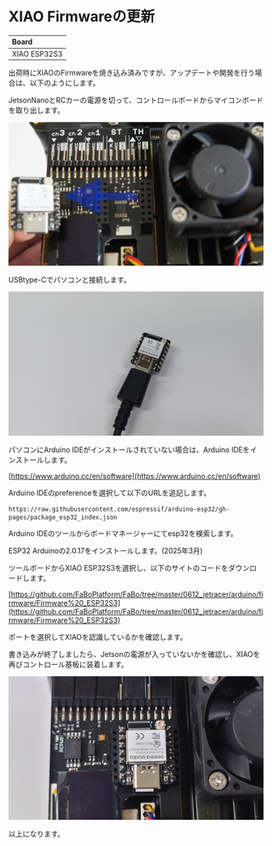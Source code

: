 # XIAO Firmwareの更新

|Board|
|:--|
|XIAO ESP32S3|

出荷時にXIAOのFirmwareを焼き込み済みですが、アップデートや開発を行う場合は、以下のようにします。

JetsonNanoとRCカーの電源を切って、コントロールボードからマイコンボードを取り出します。

![](./img/xiaoRemoveFirmware.jpg)

USBtype-Cでパソコンと接続します。

![](./img/XiaoFirmwareBurn.jpg)

パソコンにArduino IDEがインストールされていない場合は、Arduino IDEをインストールします。

[https://www.arduino.cc/en/software](https://www.arduino.cc/en/software)


Arduino IDEのpreferenceを選択して以下のURLを追記します。

```
https://raw.githubusercontent.com/espressif/arduino-esp32/gh-pages/package_esp32_index.json
```

Arduino IDEのツールからボードマネージャーにてesp32を検索します。

ESP32 Arduinoの2.0.17をインストールします。(2025年3月)

ツールボードからXIAO ESP32S3を選択し、以下のサイトのコードをダウンロードします。

[https://github.com/FaBoPlatform/FaBo/tree/master/0612_jetracer/arduino/firmware/Firmware%20_ESP32S3](https://github.com/FaBoPlatform/FaBo/tree/master/0612_jetracer/arduino/firmware/Firmware%20_ESP32S3)

ポートを選択してXIAOを認識しているかを確認します。

書き込みが終了しましたら、Jetsonの電源が入っていないかを確認し、XIAOを再びコントロール基板に装着します。

![](./img/restoreXIAO.jpg)

以上になります。

